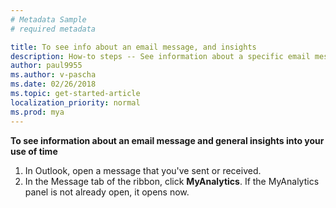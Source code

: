 ```yaml
---
# Metadata Sample
# required metadata

title: To see info about an email message, and insights
description: How-to steps -- See information about a specific email message, and general insights. 
author: paul9955
ms.author: v-pascha
ms.date: 02/26/2018
ms.topic: get-started-article
localization_priority: normal 
ms.prod: mya
---
```


**To see information about an email message and general insights into your use of time**

1. In Outlook, open a message that you've sent or received. 
2. In the Message tab of the ribbon, click **MyAnalytics**. If the MyAnalytics panel is not already open, it opens now. 